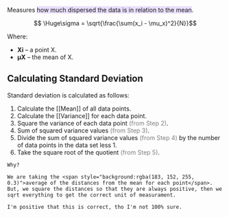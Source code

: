 Measures <span style="background:rgba(183, 152, 255, 0.3)">how much dispersed the data is in relation to the mean</span>.

$$ \Huge\sigma = \sqrt{\frac{\sum(x_i - \mu_x)^2}{N}}$$

Where:
- **Xi** – a point X.
- **μX** – the mean of X.

## Calculating Standard Deviation

Standard deviation is calculated as follows:

1.  Calculate the [[Mean]] of all data points.
2.  Calculate the [[Variance]] for each data point.
3.  Square the variance of each data point <font color="#7f7f7f">(from Step 2)</font>.
4.  Sum of squared variance values <font color="#7f7f7f">(from Step 3)</font>.
5.  Divide the sum of squared variance values <font color="#7f7f7f">(from Step 4)</font> by the number of data points in the data set less 1.
6.  Take the square root of the quotient <font color="#7f7f7f">(from Step 5)</font>.


```ad-hint
Why?

We are taking the <span style="background:rgba(183, 152, 255, 0.3)">average of the distances from the mean for each point</span>.
But, we square the distances so that they are always positive, then we sqrt everything to get the correct unit of measurament.

I'm positive that this is correct, tho I'm not 100% sure.
```
